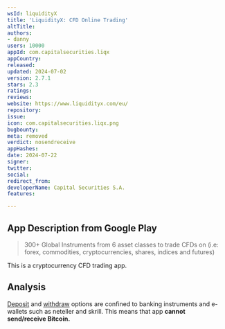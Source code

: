 ```yaml
---
wsId: liquidityX
title: 'LiquidityX: CFD Online Trading'
altTitle: 
authors:
- danny
users: 10000
appId: com.capitalsecurities.liqx
appCountry: 
released: 
updated: 2024-07-02
version: 2.7.1
stars: 2.3
ratings: 
reviews: 
website: https://www.liquidityx.com/eu/
repository: 
issue: 
icon: com.capitalsecurities.liqx.png
bugbounty: 
meta: removed
verdict: nosendreceive
appHashes: 
date: 2024-07-22
signer: 
twitter: 
social: 
redirect_from: 
developerName: Capital Securities S.A.
features: 

---
```


## App Description from Google Play 

> 300+ Global Instruments from 6 asset classes to trade CFDs on (i.e: forex, commodities, cryptocurrencies, shares, indices and futures)

This is a cryptocurrency CFD trading app. 

## Analysis 

[Deposit](https://www.liquidityx.com/eu/faqs/deposit/) and [withdraw](https://www.liquidityx.com/eu/faqs/withdrawal/) options are confined to banking instruments and e-wallets such as neteller and skrill. This means that app **cannot send/receive Bitcoin.**
